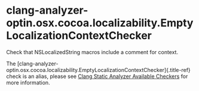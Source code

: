 # clang-analyzer-optin.osx.cocoa.localizability.EmptyLocalizationContextChecker

Check that NSLocalizedString macros include a comment for context.

The
[clang-analyzer-optin.osx.cocoa.localizability.EmptyLocalizationContextChecker]{.title-ref}
check is an alias, please see [Clang Static Analyzer Available
Checkers](https://clang.llvm.org/docs/analyzer/checkers.html#optin-osx-cocoa-localizability-emptylocalizationcontextchecker)
for more information.
